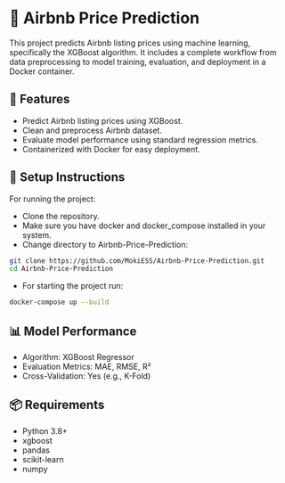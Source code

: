 # 🏡 Airbnb Price Prediction

This project predicts Airbnb listing prices using machine learning, specifically the XGBoost algorithm. It includes a complete workflow from data preprocessing to model training, evaluation, and deployment in a Docker container.

## 🚀 Features

- Predict Airbnb listing prices using XGBoost.
- Clean and preprocess Airbnb dataset.
- Evaluate model performance using standard regression metrics.
- Containerized with Docker for easy deployment.


## 🔧 Setup Instructions

For running the project:

- Clone the repository.
- Make sure you have docker and docker_compose installed in your system.
- Change directory to Airbnb-Price-Prediction:
 ```bash
git clone https://github.com/MokiESS/Airbnb-Price-Prediction.git
cd Airbnb-Price-Prediction
```

- For starting the project run:
```bash
docker-compose up --build
```
## 📊 Model Performance

- Algorithm: XGBoost Regressor
- Evaluation Metrics: MAE, RMSE, R²
- Cross-Validation: Yes (e.g., K-Fold)

## 📦 Requirements

- Python 3.8+
- xgboost
- pandas
- scikit-learn
- numpy
